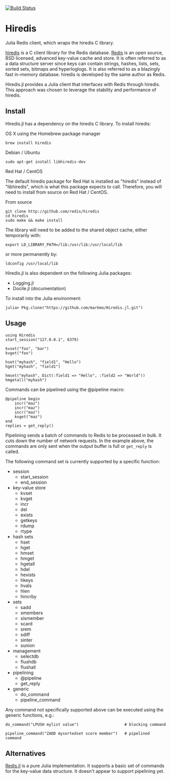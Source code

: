 [![Build Status](https://travis-ci.org/markmo/Hiredis.jl.svg?branch=master)](https://travis-ci.org/markmo/Hiredis.jl)

# Hiredis

Julia Redis client, which wraps the hiredis C library.

[hiredis](https://github.com/redis/hiredis) is a C client library for the Redis database. [Redis](http://redis.io/) is an open source, BSD licensed, advanced key-value cache and store. It is often referred to as a data structure server since keys can contain strings, hashes, lists, sets, sorted sets, bitmaps and hyperloglogs. It is also referred to as a blazingly fast in-memory database. hiredis is developed by the same author as Redis.

Hiredis.jl provides a Julia client that interfaces with Redis through hiredis. This approach was chosen to leverage the stability and performance of hiredis.

## Install

Hiredis.jl has a dependency on the hiredis C library. To install hiredis:

OS X using the Homebrew package manager

    brew install hiredis

Debian / Ubuntu

    sudo apt-get install libhiredis-dev

Red Hat / CentOS

The default hiredis package for Red Hat is installed as "hiredis" instead of "libhiredis", which is what this package expects to call. Therefore, you will need to install from source on Red Hat / CentOS.

From source

    git clone http://github.com/redis/hiredis
    cd hiredis
    sudo make && make install

The library will need to be added to the shared object cache, either temporarily with:

    export LD_LIBRARY_PATH=/lib:/usr/lib:/usr/local/lib

or more permanently by:

    ldconfig /usr/local/lib

Hiredis.jl is also dependent on the following Julia packages:

* Logging.jl
* Docile.jl (documentation)

To install into the Julia environment:

    julia> Pkg.clone("https://github.com/markmo/Hiredis.jl.git")

## Usage

    using Hiredis
    start_session("127.0.0.1", 6379)

    kvset("foo", "bar")
    kvget("foo")

    hset("myhash", "field1", "Hello")
    hget("myhash", "field1")

    hmset("myhash", Dict(:field1 => "Hello", :field2 => "World"))
    hmgetall("myhash")

Commands can be pipelined using the @pipeline macro:

    @pipeline begin
        incr("maz")
        incr("maz")
        incr("maz")
        kvget("maz")
    end
    replies = get_reply()

Pipelining sends a batch of commands to Redis to be processed in bulk. It cuts down the number of network requests. In the example above, the commands are only sent when the output buffer is full or `get_reply` is called.

The following command set is currently supported by a specific function:

* session
  * start_session
  * end_session
* key-value store
  * kvset
  * kvget
  * incr
  * del
  * exists
  * getkeys
  * rdump
  * rtype
* hash sets
  * hset
  * hget
  * hmset
  * hmget
  * hgetall
  * hdel
  * hexists
  * hkeys
  * hvals
  * hlen
  * hincrby
* sets
  * sadd
  * smembers
  * sismember
  * scard
  * srem
  * sdiff
  * sinter
  * sunion
* management
  * selectdb
  * flushdb
  * flushall
* pipelining
  * @pipeline
  * get_reply
* generic
  * do_command
  * pipeline_command

Any command not specifically supported above can be executed using the generic functions, e.g.:

    do_command("LPUSH mylist value")                    # blocking command

    pipeline_command("ZADD mysortedset score member")   # pipelined command

## Alternatives

[Redis.jl](https://github.com/msainz/Redis.jl) is a pure Julia implementation. It supports a basic set of commands for the key-value data structure. It doesn't appear to support pipelining yet.